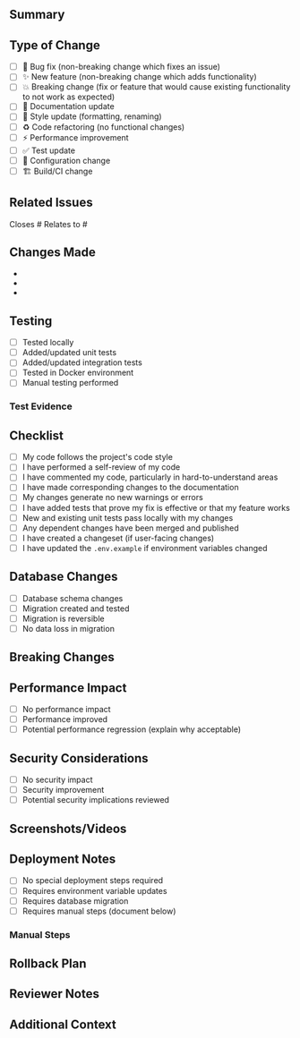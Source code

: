 ## Summary

<!-- Provide a brief description of your changes -->

## Type of Change

<!-- Check the relevant option -->

- [ ] 🐛 Bug fix (non-breaking change which fixes an issue)
- [ ] ✨ New feature (non-breaking change which adds functionality)
- [ ] 💥 Breaking change (fix or feature that would cause existing functionality to not work as expected)
- [ ] 📝 Documentation update
- [ ] 🎨 Style update (formatting, renaming)
- [ ] ♻️ Code refactoring (no functional changes)
- [ ] ⚡ Performance improvement
- [ ] ✅ Test update
- [ ] 🔧 Configuration change
- [ ] 🏗️ Build/CI change

## Related Issues

<!-- Link related issues here -->

Closes #
Relates to #

## Changes Made

<!-- List the main changes -->

-
-
-

## Testing

<!-- Describe how you tested your changes -->

- [ ] Tested locally
- [ ] Added/updated unit tests
- [ ] Added/updated integration tests
- [ ] Tested in Docker environment
- [ ] Manual testing performed

### Test Evidence

<!-- Screenshots, videos, or logs demonstrating the changes work -->

## Checklist

<!-- Check all that apply -->

- [ ] My code follows the project's code style
- [ ] I have performed a self-review of my code
- [ ] I have commented my code, particularly in hard-to-understand areas
- [ ] I have made corresponding changes to the documentation
- [ ] My changes generate no new warnings or errors
- [ ] I have added tests that prove my fix is effective or that my feature works
- [ ] New and existing unit tests pass locally with my changes
- [ ] Any dependent changes have been merged and published
- [ ] I have created a changeset (if user-facing changes)
- [ ] I have updated the `.env.example` if environment variables changed

## Database Changes

<!-- If applicable -->

- [ ] Database schema changes
- [ ] Migration created and tested
- [ ] Migration is reversible
- [ ] No data loss in migration

## Breaking Changes

<!-- If applicable, describe breaking changes and migration path -->

## Performance Impact

<!-- If applicable, describe performance impact -->

- [ ] No performance impact
- [ ] Performance improved
- [ ] Potential performance regression (explain why acceptable)

## Security Considerations

<!-- If applicable -->

- [ ] No security impact
- [ ] Security improvement
- [ ] Potential security implications reviewed

## Screenshots/Videos

<!-- If applicable, especially for UI changes -->

## Deployment Notes

<!-- Special deployment considerations -->

- [ ] No special deployment steps required
- [ ] Requires environment variable updates
- [ ] Requires database migration
- [ ] Requires manual steps (document below)

### Manual Steps

<!-- If manual steps are required -->

## Rollback Plan

<!-- How to rollback if issues are found after deployment -->

## Reviewer Notes

<!-- Any specific areas you'd like reviewers to focus on -->

## Additional Context

<!-- Any other context about the PR -->
